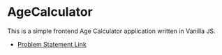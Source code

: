 # AgeCalculator
This is a simple frontend Age Calculator application written in Vanilla JS.

- [Problem Statement Link](https://roadmap.sh/projects/age-calculator)